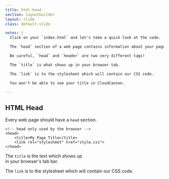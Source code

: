 ```yaml
---
title: html-head
section: layoutbuilder
layout: slide
class: default-slide

notes: |
  Click on your `index.html` and let's take a quick look at the code.

  The `head` section of a web page contains information about your page. It _doesn't_ contain anything which is actually visible on the page.

  Be careful, `head` and `header` are two very different tags!

  The `title` is what shows up in your browser tab.

  The `link` is to the stylesheet which will contain our CSS code.

  You won't be able to see your title in CloudCannon.

---
```



## HTML Head

Every web page should have a `head` section.

    <!-- head only used by the browser -->
    <head>
        <title>My Page Title</title>
        <link rel="stylesheet" href="style.css">
    </head>

The `title` is the text which shows up<br>
in your browser's tab bar.

The `link` is to the stylesheet which will contain our CSS code.
